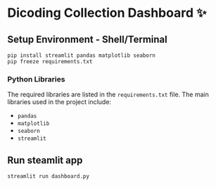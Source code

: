 # Dicoding Collection Dashboard ✨


## Setup Environment - Shell/Terminal
```
pip install streamlit pandas matplotlib seaborn
pip freeze requirements.txt
```


### Python Libraries

The required libraries are listed in the `requirements.txt` file. The main libraries used in the project include:
- `pandas`
- `matplotlib`
- `seaborn`
- `streamlit`

## Run steamlit app
```
streamlit run dashboard.py
```